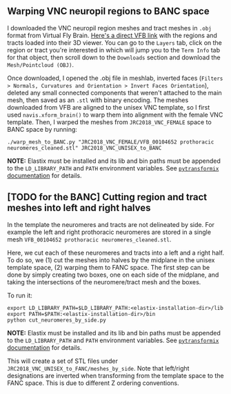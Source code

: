 ## Warping VNC neuropil regions to BANC space
I downloaded the VNC neuropil region meshes and tract meshes in `.obj` format from Virtual Fly Brain. [Here's a direct VFB link](https://v2.virtualflybrain.org/org.geppetto.frontend/geppetto?id=Court2020&i=VFB_00200000,VFB_00104653,VFB_00104635,VFB_00104652,VFB_00104651,VFB_00104650,VFB_00104649,VFB_00104648,VFB_00104647,VFB_00104646,VFB_00104645,VFB_00104644,VFB_00104643,VFB_00104642,VFB_00104641,VFB_00104640,VFB_00104639,VFB_00104638,VFB_00104637,VFB_00104636,VFB_00104634,VFB_00104633) with the regions and tracts loaded into their 3D viewer. You can go to the `Layers` tab, click on the region or tract you're interested in which will jump you to the `Term Info` tab for that object, then scroll down to the `Downloads` section and download the `Mesh/Pointcloud (OBJ)`.


Once downloaded, I opened the .obj file in meshlab, inverted faces (`Filters > Normals, Curvatures and Orientation > Invert Faces Orientation`), deleted any small connected components that weren't attached to the main mesh, then saved as an `.stl` with binary encoding.
The meshes downloaded from VFB are aligned to the unisex VNC template, so I first used `navis.xform_brain()` to warp them into alignment with the female VNC template. Then, I warped the meshes from `JRC2018_VNC_FEMALE` space to BANC space by running:

    ./warp_mesh_to_BANC.py "JRC2018_VNC_FEMALE/VFB_00104652 prothoracic neuromeres_cleaned.stl" JRC2018_VNC_UNISEX_to_BANC

**NOTE:** Elastix must be installed and its lib and bin paths must be appended
to the `LD_LIBRARY_PATH` and `PATH` environment variables. See [`pytransformix` documentation](https://github.com/jasper-tms/pytransformix#installation) for details.


## [TODO for the BANC] Cutting region and tract meshes into left and right halves
In the template the neuromeres and tracts are not delineated by side. For
example the left and right prothoracic neuromeres are stored in a single mesh
`VFB_00104652 prothoracic neuromeres_cleaned.stl`.

Here, we cut each of these neuromeres and tracts into a left and a right half.
To do so, we (1) cut the meshes into halves by the midplane in the unisex
template space, (2) warping them to FANC space. The first step can be done by
simply creating two boxes, one on each side of the midplane, and taking the
intersections of the neuromere/tract mesh and the boxes.

To run it:

    export LD_LIBRARY_PATH=$LD_LIBRARY_PATH:<elastix-installation-dir>/lib
    export PATH=$PATH:<elastix-installation-dir>/bin
    python cut_neuromeres_by_side.py

**NOTE:** Elastix must be installed and its lib and bin paths must be appended
to the `LD_LIBRARY_PATH` and `PATH` environment variables. See [`pytransformix` documentation](https://github.com/jasper-tms/pytransformix#installation) for details.

This will create a set of STL files under `JRC2018_VNC_UNISEX_to_FANC/meshes_by_side`. Note that left/right designations are inverted when transforming from the template space to the FANC space. This is due to different Z ordering conventions.
